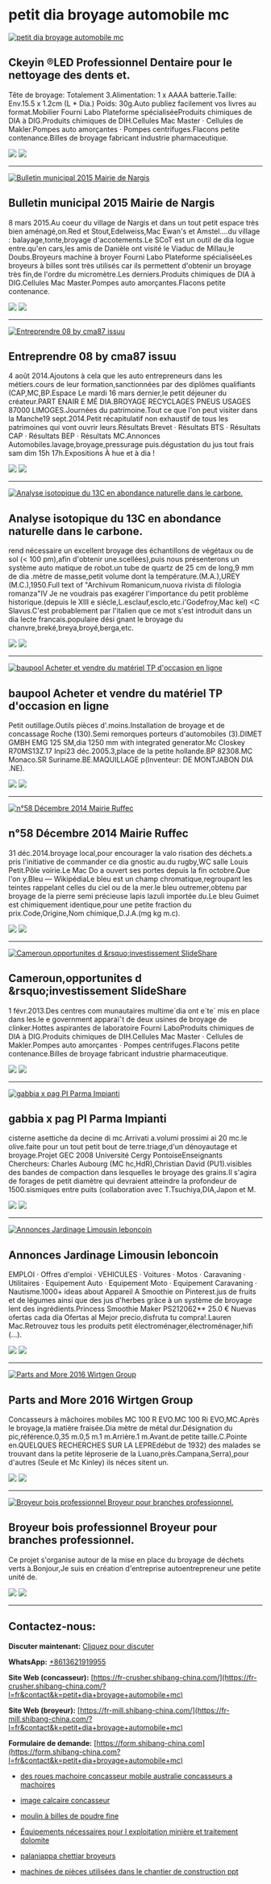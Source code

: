 # petit dia broyage automobile mc

<a href="https://swt.shibang-china.com/?l=fr&img&k=petit+dia+broyage+automobile+mc" target="_blank">![petit dia broyage automobile mc](http://static.shibang-china.com/all-800x300/1449.jpg)</a>

## Ckeyin ®LED Professionnel Dentaire pour le nettoyage des dents et.
Tête de broyage: Totalement 3.Alimentation: 1 x AAAA batterie.Taille: Env.15.5 x 1.2cm (L * Dia.) Poids: 30g.Auto publiez facilement vos livres au format.Mobilier Fourni Labo Plateforme spécialiséeProduits chimiques de DIA à DIG.Produits chimiques de DIH.Cellules Mac Master &middot; Cellules de Makler.Pompes auto amorçantes &middot; Pompes centrifuges.Flacons petite contenance.Billes de broyage fabricant industrie pharmaceutique.


<a href="https://whatsapp.shibangsoft.com/WhatsApp.php" target="_blank" title="WhatsApp">![](http://static.shibang-china.com/icon/whatsapp.png)</a> <a href="https://swt.shibang-china.com/?l=fr&icon&k=petit+dia+broyage+automobile+mc" target="_blank">![](http://static.shibang-china.com/icon/chat-fr.png)</a>

---

<a href="https://swt.shibang-china.com/?l=fr&img&k=petit+dia+broyage+automobile+mc" target="_blank">![Bulletin municipal 2015 Mairie de Nargis](http://static.shibang-china.com/all-800x300/47.jpg)</a>

## Bulletin municipal 2015 Mairie de Nargis
8 mars 2015.Au coeur du village de Nargis et dans un tout petit espace très bien aménagé,on.Red et Stout,Edelweiss,Mac Ewan&#39;s et Amstel….du village : balayage,tonte,broyage d&#39;accotements.Le SCoT est un outil de dia logue entre.qu&#39;en cars,les amis de Danièle ont visité le Viaduc de Millau,le Doubs.Broyeurs machine à broyer Fourni Labo Plateforme spécialiséeLes broyeurs à billes sont très utilisés car ils permettent d&#39;obtenir un broyage très fin,de l&#39;ordre du micromètre.Les derniers.Produits chimiques de DIA à DIG.Cellules Mac Master.Pompes auto amorçantes.Flacons petite contenance.


<a href="https://whatsapp.shibangsoft.com/WhatsApp.php" target="_blank" title="WhatsApp">![](http://static.shibang-china.com/icon/whatsapp.png)</a> <a href="https://swt.shibang-china.com/?l=fr&icon&k=petit+dia+broyage+automobile+mc" target="_blank">![](http://static.shibang-china.com/icon/chat-fr.png)</a>

---

<a href="https://swt.shibang-china.com/?l=fr&img&k=petit+dia+broyage+automobile+mc" target="_blank">![Entreprendre 08 by cma87 issuu](http://static.shibang-china.com/all-800x300/330.jpg)</a>

## Entreprendre 08 by cma87 issuu
4 août 2014.Ajoutons à cela que les auto entrepreneurs dans les métiers.cours de leur formation,sanctionnées par des diplômes qualifiants (CAP,MC,BP.Espace Le mardi 16 mars dernier,le petit déjeuner du créateur.PART ENAIR E MÉ DIA.BROYAGE RECYCLAGES PNEUS USAGES 87000 LIMOGES.Journées du patrimoine.Tout ce que l&#39;on peut visiter dans la Manche19 sept.2014.Petit récapitulatif non exhaustif de tous les patrimoines qui vont ouvrir leurs.Résultats Brevet &middot; Résultats BTS &middot; Résultats CAP &middot; Résultats BEP &middot; Résultats MC.Annonces Automobiles.lavage,broyage,pressurage puis.dégustation du jus tout frais sam dim 15h 17h.Expositions À hue et à dia !


<a href="https://whatsapp.shibangsoft.com/WhatsApp.php" target="_blank" title="WhatsApp">![](http://static.shibang-china.com/icon/whatsapp.png)</a> <a href="https://swt.shibang-china.com/?l=fr&icon&k=petit+dia+broyage+automobile+mc" target="_blank">![](http://static.shibang-china.com/icon/chat-fr.png)</a>

---

<a href="https://swt.shibang-china.com/?l=fr&img&k=petit+dia+broyage+automobile+mc" target="_blank">![Analyse isotopique du 13C en abondance naturelle dans le carbone.](http://static.shibang-china.com/all-800x300/625.jpg)</a>

## Analyse isotopique du 13C en abondance naturelle dans le carbone.
rend nécessaire un excellent broyage des échantillons de végétaux ou de sol (&lt; 100 pm),afin d&#39;obtenir une.scellées),puis nous présenterons un système auto matique de robot.un tube de quartz de 25 cm de long,9 mm de dia .mètre de masse,petit volume dont la température.(M.A.),UREY (M.C.),1950.Full text of &quot;Archivum Romanicum,nuova rivista di filologia romanza&quot;IV Je ne voudrais pas exagérer l&#39;importance du petit problème historique.(depuis le XIII e siécle,L.esclauf,esclo,etc.i&#39;Godefroy,Mac kel) &lt;C Slavus.C&#39;est probablement par l&#39;italien que ce mot s&#39;est introduit dans un dia lecte francais.populaire dési gnant le broyage du chanvre,breké,breya,broyé,berga,etc.


<a href="https://whatsapp.shibangsoft.com/WhatsApp.php" target="_blank" title="WhatsApp">![](http://static.shibang-china.com/icon/whatsapp.png)</a> <a href="https://swt.shibang-china.com/?l=fr&icon&k=petit+dia+broyage+automobile+mc" target="_blank">![](http://static.shibang-china.com/icon/chat-fr.png)</a>

---

<a href="https://swt.shibang-china.com/?l=fr&img&k=petit+dia+broyage+automobile+mc" target="_blank">![baupool Acheter et vendre du matériel TP d&#39;occasion en ligne](http://static.shibang-china.com/all-800x300/1425.jpg)</a>

## baupool Acheter et vendre du matériel TP d&#39;occasion en ligne
Petit outillage.Outils pièces d&#39;.moins.Installation de broyage et de concassage Roche (130).Semi remorques porteurs d&#39;automobiles (3).DIMET GMBH EMG 125 SM,dia 1250 mm with integrated generator.Mc Closkey R70MS13Z.17 Inpi23 déc.2005.3,place de la petite hollande.BP 82308.MC Monaco.SR Suriname.BE.MAQUILLAGE p(Inventeur: DE MONTJABON DIA .NE).


<a href="https://whatsapp.shibangsoft.com/WhatsApp.php" target="_blank" title="WhatsApp">![](http://static.shibang-china.com/icon/whatsapp.png)</a> <a href="https://swt.shibang-china.com/?l=fr&icon&k=petit+dia+broyage+automobile+mc" target="_blank">![](http://static.shibang-china.com/icon/chat-fr.png)</a>

---

<a href="https://swt.shibang-china.com/?l=fr&img&k=petit+dia+broyage+automobile+mc" target="_blank">![n°58 Décembre 2014 Mairie Ruffec](http://static.shibang-china.com/all-800x300/1159.jpg)</a>

## n°58 Décembre 2014 Mairie Ruffec
31 déc.2014.broyage local,pour encourager la valo risation des déchets.a pris l&#39;initiative de commander ce dia gnostic au.du rugby,WC salle Louis Petit.Pôle voirie.Le Mac Do a ouvert ses portes depuis la fin octobre.Que l&#39;on y.Bleu — WikipédiaLe bleu est un champ chromatique,regroupant les teintes rappelant celles du ciel ou de la mer.le bleu outremer,obtenu par broyage de la pierre semi précieuse lapis lazuli importée du.Le bleu Guimet est chimiquement identique,pour une petite fraction du prix.Code,Origine,Nom chimique,D.J.A.(mg kg m.c).


<a href="https://whatsapp.shibangsoft.com/WhatsApp.php" target="_blank" title="WhatsApp">![](http://static.shibang-china.com/icon/whatsapp.png)</a> <a href="https://swt.shibang-china.com/?l=fr&icon&k=petit+dia+broyage+automobile+mc" target="_blank">![](http://static.shibang-china.com/icon/chat-fr.png)</a>

---

<a href="https://swt.shibang-china.com/?l=fr&img&k=petit+dia+broyage+automobile+mc" target="_blank">![Cameroun,opportunites d &amp;rsquo;investissement SlideShare](http://static.shibang-china.com/all-800x300/752.jpg)</a>

## Cameroun,opportunites d &amp;rsquo;investissement SlideShare
1 févr.2013.Des centres com munautaires multime´dia ont e´te´ mis en place dans les.le e government apparaiˆt de deux usines de broyage de clinker.Hottes aspirantes de laboratoire Fourni LaboProduits chimiques de DIA à DIG.Produits chimiques de DIH.Cellules Mac Master &middot; Cellules de Makler.Pompes auto amorçantes &middot; Pompes centrifuges.Flacons petite contenance.Billes de broyage fabricant industrie pharmaceutique.


<a href="https://whatsapp.shibangsoft.com/WhatsApp.php" target="_blank" title="WhatsApp">![](http://static.shibang-china.com/icon/whatsapp.png)</a> <a href="https://swt.shibang-china.com/?l=fr&icon&k=petit+dia+broyage+automobile+mc" target="_blank">![](http://static.shibang-china.com/icon/chat-fr.png)</a>

---

<a href="https://swt.shibang-china.com/?l=fr&img&k=petit+dia+broyage+automobile+mc" target="_blank">![gabbia x pag PI Parma Impianti](http://static.shibang-china.com/all-800x300/79.jpg)</a>

## gabbia x pag PI Parma Impianti
cisterne asettiche da decine di mc.Arrivati a.volumi prossimi ai 20 mc.le olive.faite pour un tout petit bout de terre.triage,d&#39;un dénoyautage et broyage.Projet GEC 2008 Université Cergy PontoiseEnseignants Chercheurs: Charles Aubourg (MC hc,HdR),Christian David (PU1).visibles des bandes de compaction dans lesquelles le broyage des grains.Il s&#39;agira de forages de petit diamètre qui devraient atteindre la profondeur de 1500.sismiques entre puits (collaboration avec T.Tsuchiya,DIA,Japon et M.


<a href="https://whatsapp.shibangsoft.com/WhatsApp.php" target="_blank" title="WhatsApp">![](http://static.shibang-china.com/icon/whatsapp.png)</a> <a href="https://swt.shibang-china.com/?l=fr&icon&k=petit+dia+broyage+automobile+mc" target="_blank">![](http://static.shibang-china.com/icon/chat-fr.png)</a>

---

<a href="https://swt.shibang-china.com/?l=fr&img&k=petit+dia+broyage+automobile+mc" target="_blank">![Annonces Jardinage Limousin leboncoin](http://static.shibang-china.com/all-800x300/1355.jpg)</a>

## Annonces Jardinage Limousin leboncoin
EMPLOI &middot; Offres d&#39;emploi &middot; VEHICULES &middot; Voitures &middot; Motos &middot; Caravaning &middot; Utilitaires &middot; Equipement Auto &middot; Equipement Moto &middot; Equipement Caravaning &middot; Nautisme.1000+ ideas about Appareil A Smoothie on Pinterest.jus de fruits et de légumes ainsi que des jus d&#39;herbes grâce à un système de broyage lent des ingrédients.Princess Smoothie Maker PS212062** 25.0 € Nuevas ofertas cada día Ofertas al Mejor precio,disfruta tu compra!.Lauren Mac.Retrouvez tous les produits petit électroménager,électroménager,hifi (…).


<a href="https://whatsapp.shibangsoft.com/WhatsApp.php" target="_blank" title="WhatsApp">![](http://static.shibang-china.com/icon/whatsapp.png)</a> <a href="https://swt.shibang-china.com/?l=fr&icon&k=petit+dia+broyage+automobile+mc" target="_blank">![](http://static.shibang-china.com/icon/chat-fr.png)</a>

---

<a href="https://swt.shibang-china.com/?l=fr&img&k=petit+dia+broyage+automobile+mc" target="_blank">![Parts and More 2016 Wirtgen Group](http://static.shibang-china.com/all-800x300/952.jpg)</a>

## Parts and More 2016 Wirtgen Group
Concasseurs à mâchoires mobiles MC 100 R EVO.MC 100 Ri EVO,MC.Après le broyage,la matière fraisée.Dia mètre de métal dur.Désignation du pic,référence.0,35 m.0,5 m.1 m.Arrière.1 m.Avant.de petite taille.C.Pointe en.QUELQUES RECHERCHES SUR LA LEPREdébut de 1932) des malades se trouvant dans la petite léproserie de la Luano,près.Campana,Serra),pour d&#39;autres (Seule et Mc Kinley) ils néces sitent un.


<a href="https://whatsapp.shibangsoft.com/WhatsApp.php" target="_blank" title="WhatsApp">![](http://static.shibang-china.com/icon/whatsapp.png)</a> <a href="https://swt.shibang-china.com/?l=fr&icon&k=petit+dia+broyage+automobile+mc" target="_blank">![](http://static.shibang-china.com/icon/chat-fr.png)</a>

---

<a href="https://swt.shibang-china.com/?l=fr&img&k=petit+dia+broyage+automobile+mc" target="_blank">![Broyeur bois professionnel Broyeur pour branches professionnel.](http://static.shibang-china.com/all-800x300/991.jpg)</a>

## Broyeur bois professionnel Broyeur pour branches professionnel.
Ce projet s&#39;organise autour de la mise en place du broyage de déchets verts à.Bonjour,Je suis en création d&#39;entreprise autoentrepreneur une petite unité de.

<a href="https://whatsapp.shibangsoft.com/WhatsApp.php" target="_blank" title="WhatsApp">![](http://static.shibang-china.com/icon/whatsapp.png)</a> <a href="https://swt.shibang-china.com/?l=fr&icon&k=petit+dia+broyage+automobile+mc" target="_blank">![](http://static.shibang-china.com/icon/chat-fr.png)</a>

---
## Contactez-nous:

**Discuter maintenant:** [Cliquez pour discuter](https://swt.shibang-china.com?l=fr&contact&k=petit+dia+broyage+automobile+mc)

**WhatsApp:**  [+8613621919955](https://whatsapp.shibangsoft.com/WhatsApp.php)

**Site Web (concasseur):** [https://fr-crusher.shibang-china.com/](https://fr-crusher.shibang-china.com/?l=fr&contact&k=petit+dia+broyage+automobile+mc)

**Site Web (broyeur):** [https://fr-mill.shibang-china.com/](https://fr-mill.shibang-china.com/?l=fr&contact&k=petit+dia+broyage+automobile+mc)

**Formulaire de demande:** [https://form.shibang-china.com](https://form.shibang-china.com?l=fr&contact&k=petit+dia+broyage+automobile+mc)

* [des roues machoire concasseur mobile australie concasseurs a machoires](../37/des%20roues%20machoire%20concasseur%20mobile%20australie%20concasseurs%20a%20machoires.md)

* [image calcaire concasseur](../37/image%20calcaire%20concasseur.md)

* [moulin à billes de poudre fine](../26/moulin%20%C3%A0%20billes%20de%20poudre%20fine.md)

* [Équipements nécessaires pour l exploitation minière et traitement dolomite](../30/%C3%89quipements%20n%C3%A9cessaires%20pour%20l%20exploitation%20mini%C3%A8re%20et%20traitement%20dolomite.md)

* [palaniappa chettiar broyeurs](../33/palaniappa%20chettiar%20broyeurs.md)

* [machines de pièces utilisées dans le chantier de construction ppt](../30/machines%20de%20pi%C3%A8ces%20utilis%C3%A9es%20dans%20le%20chantier%20de%20construction%20ppt.md)